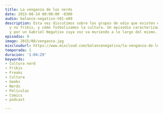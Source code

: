 ```yaml
---
title: La venganza de los nerds
date: 2015-08-24 00:00:00 -0300
audio: balance-negativo-t01-e09
description: Esta vez discutimos sobre los grupos de odio que existen entre frikis
  y no frikis, y cómo futbolizamos la cultura. Un episodio caracterizado por la polémica
  y por un Gabriel Negativo cuya voz va muriendo a lo largo del mismo.
episodio: 9
image: 2015/08/venganza.jpg
mixcloudurl: https://www.mixcloud.com/balancenegativo/la-venganza-de-los-nerds-t01-e09/
temporada: 1
duracion: '1:04:29'
keywords:
- Cultura nerd
- Frikis
- Freaks
- Cultura
- Geeks
- Nerds
- Películas
- Comics
- podcast

---
```

